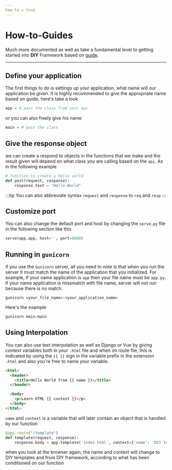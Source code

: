 ```yaml
---
how-to = true
---
```


# How-to-Guides

Much more documented as well as take a fundamental level to getting started into **DIY** Framework based on [guide](/reference/).

---

## Define your application

The first things to do is settings up your application, what name will our application be given.
It is highly recommended to give the appropriate name based on guide, here's take a look

```python
app = # pass the class from your api
```

or you can also freely give his name

```python
main = # pass the class
```

## Give the response object

we can create a respond to objects in the functions that we make and the result given will depend on what class you are calling based on the `api`. As in the following example

```python
# function to create a hello world
def post(request, response):
    response.text = "Hello World"
```

:::tip
You can also abbreviate syntax `request` and `response` to `req` and `resp`
:::

## Customize port

You can also change the default port and host by changing the `serve.py` file in the following section like this

```python
serve(app.app, host='', port=8000)
```

## Running in `gunicorn`

if you use the `Gunicorn` server, all you need to note is that when you run the server it must match the name of the application that you initialized. For example, if your name application is `app` then your file name must be `app.py`. if your name application is missmatch with file name, server will not run because there is no match.

```
gunicorn <your_file_name>:<your_application_name>
```

Here's the example

```sh
gunicorn main:main
```

## Using Interpolation

You can also use text interpolation as well as Django or Vue by giving context variables both in your `.html` file and when on route file,
this is indicated by using the `{{ }}` sign in the variable prefix in the extension `.html` and also you're free to name your variable.

```html
<html>
  <header>
    <title>Hello World from {{ name }}</title>
  </header>

  <body>
    <p>Learn HTML {{ context }}</p>
  </body>
</html>
```

`name` and `context` is a variable that will later contain an object that is handled by our function

```python
@app.route("/template")
def template(request, response):
    response.body = app.template('index.html', context={'name': 'DIY template', 'context': 'from DIY Framework'}).encode()
```
when you look at the browser again, the name and context will change to DIY templates and from DIY framework, according to what has been conditioned on our function

<Guide/>
